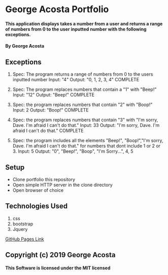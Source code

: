 # George Acosta Portfolio

#### This application displays takes a number from a user and returns a range of numbers from 0 to the user inputted number with the following exceptions.

#### By George Acosta

## Exceptions

1. Spec: The program returns a range of numbers from 0 to the users inputted number
Input: "4"
Output: "0, 1, 2, 3, 4"
COMPLETE

2. Spec: The program replaces numbers that contain a "1" with "Beep!"
Input: "12"
Output: "Beep!"
COMPLETE

3. Spec: the program replaces numbers that contain "2" with "Boop!"
Input: 2
Output: "Boop!"
COMPLETE

4. Spec: the program replaces numbers that contain "3" with "I'm sorry, Dave. I'm afraid I can't do that."
Input: 33
Output: "I'm sorry, Dave. I'm afraid I can't do that."
COMPLETE

5. Spec: the program includes all the elements  "Beep!", "Boop!","I'm sorry, Dave. I'm afraid I can't do that." for numbers that dont include 1 or 2 or 3.
Input: 5
Output: "0", "Beep!", "Boop", "I'm Sorry...", 4, 5

## Setup
* Clone portfolio this repository
* Open simple HTTP server in the clone directory
* Open browser of choice

## Technologies Used
1. css
2. bootstrap
3. Jquery

[GitHub Pages Link](https://gacosta1988.github.io/my-portfolio/)


## Copyright (c) 2019 George Acosta
#### This Software is licensed under the MIT licensed
